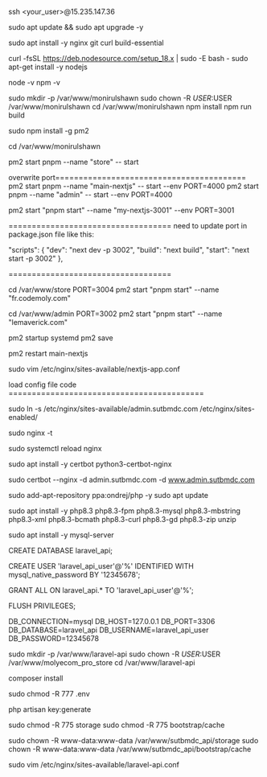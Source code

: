 ssh <your_user>@15.235.147.36

sudo apt update && sudo apt upgrade -y

sudo apt install -y nginx git curl build-essential

<!-- curl -fsSL https://deb.nodesource.com/setup_20.x | sudo -E bash -

sudo apt install -y nodejs -->

curl -fsSL https://deb.nodesource.com/setup_18.x | sudo -E bash -
sudo apt-get install -y nodejs

node -v
npm -v


sudo mkdir -p /var/www/monirulshawn
sudo chown -R $USER:$USER /var/www/monirulshawn
cd /var/www/monirulshawn
npm install
npm run build 

sudo npm install -g pm2

cd /var/www/monirulshawn

pm2 start pnpm --name "store" -- start

overwrite port=========================================
pm2 start pnpm --name "main-nextjs" -- start --env PORT=4000 
pm2 start pnpm --name "admin" -- start --env PORT=4000 

pm2 start "pnpm start" --name "my-nextjs-3001" --env PORT=3001



===================================
need to update port in package.json file like this:

"scripts": {
    "dev": "next dev -p 3002",
    "build": "next build",
    "start": "next start -p 3002"
  },

===================================


cd /var/www/store
PORT=3004 pm2 start "pnpm start" --name "fr.codemoly.com"

cd /var/www/admin
PORT=3002 pm2 start "pnpm start" --name "lemaverick.com"

pm2 startup systemd
pm2 save

pm2 restart main-nextjs

sudo vim /etc/nginx/sites-available/nextjs-app.conf

load config file code ==========================================

sudo ln -s /etc/nginx/sites-available/admin.sutbmdc.com /etc/nginx/sites-enabled/

sudo nginx -t

sudo systemctl reload nginx

sudo apt install -y certbot python3-certbot-nginx

sudo certbot --nginx -d admin.sutbmdc.com -d www.admin.sutbmdc.com




sudo add-apt-repository ppa:ondrej/php -y
sudo apt update

sudo apt install -y php8.3 php8.3-fpm php8.3-mysql php8.3-mbstring php8.3-xml php8.3-bcmath php8.3-curl php8.3-gd php8.3-zip unzip



sudo apt install -y mysql-server

CREATE DATABASE laravel_api;

CREATE USER 'laravel_api_user'@'%' IDENTIFIED WITH mysql_native_password BY '12345678';

GRANT ALL ON laravel_api.* TO 'laravel_api_user'@'%';

FLUSH PRIVILEGES;

DB_CONNECTION=mysql
DB_HOST=127.0.0.1
DB_PORT=3306
DB_DATABASE=laravel_api
DB_USERNAME=laravel_api_user
DB_PASSWORD=12345678



sudo mkdir -p /var/www/laravel-api
sudo chown -R $USER:$USER /var/www/molyecom_pro_store
cd /var/www/laravel-api

composer install

sudo chmod -R 777 .env

php artisan key:generate

sudo chmod -R 775 storage
sudo chmod -R 775 bootstrap/cache

sudo chown -R www-data:www-data /var/www/sutbmdc_api/storage
sudo chown -R www-data:www-data /var/www/sutbmdc_api/bootstrap/cache


sudo vim /etc/nginx/sites-available/laravel-api.conf
